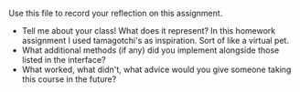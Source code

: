 Use this file to record your reflection on this assignment.

- Tell me about your class! What does it represent?
    In this homework assignment I used tamagotchi's as inspiration. Sort of like a virtual pet. 
- What additional methods (if any) did you implement alongside those listed in the interface?
- What worked, what didn't, what advice would you give someone taking this course in the future?
